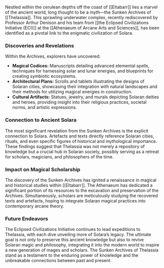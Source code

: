 Nestled within the cerulean depths off the coast of [[Eltabarr]] lies a marvel of the ancient world, long thought to be a myth—the Sunken Archives of [[Thelassia]]. This sprawling underwater complex, recently rediscovered by Professor Arthur Denison and his team from [[the Eclipsed Civilizations Initiative (ECI)]] at the [[Athenaeum of Arcane Arts and Sciences]], has been identified as a pivotal link to the enigmatic civilization of Solara.

### Discoveries and Revelations

Within the Archives, explorers have uncovered:

- **Magical Codices:** Manuscripts detailing advanced elemental spells, techniques for harnessing solar and lunar energies, and blueprints for creating symbiotic ecosystems.
- **Architectural Plans:** Scrolls and tablets illustrating the designs of Solaran cities, showcasing their integration with natural landscapes and their methods for utilizing magical energies in construction.
- **Cultural Artifacts:** Statues, jewelry, and murals depicting Solaran deities and heroes, providing insight into their religious practices, societal norms, and artistic expressions.

### Connection to Ancient Solara

The most significant revelation from the Sunken Archives is the explicit connection to Solara. Artefacts and texts directly reference Solaran cities, rituals, and even specific figures of historical and mythological importance. These findings suggest that Thelassia was not merely a repository of knowledge but a crucial hub in Solaran society, possibly serving as a retreat for scholars, magicians, and philosophers of the time.

### Impact on Magical Scholarship

The discovery of the Sunken Archives has ignited a renaissance in magical and historical studies within [[Eltabarr]]. The Athenaeum has dedicated a significant portion of its resources to the excavation and preservation of the Archives. Simultaneously, scholars are meticulously studying the recovered texts and artefacts, hoping to integrate Solaran magical practices into contemporary arcane theory.

### Future Endeavors

The Eclipsed Civilizations Initiative continues to lead expeditions to Thelassia, with each dive unveiling more of Solara’s legacy. The ultimate goal is not only to preserve this ancient knowledge but also to revive Solaran magic and philosophy, integrating it into the modern world to inspire a new generation of mages and scholars. The Sunken Archives of Thelassia stand as a testament to the enduring power of knowledge and the unbreakable connections between past and present.
